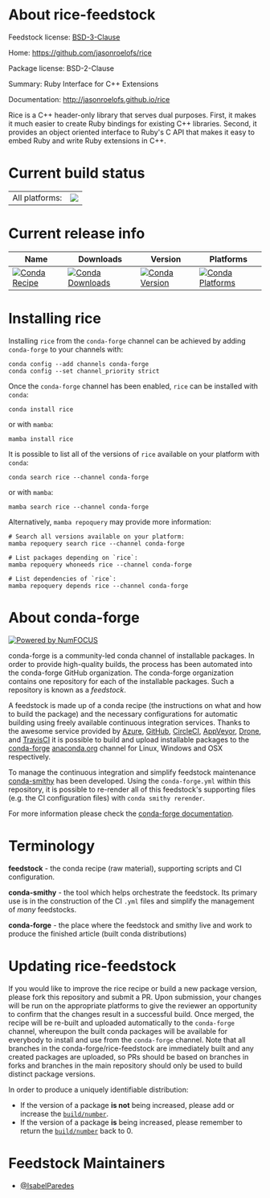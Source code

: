 About rice-feedstock
====================

Feedstock license: [BSD-3-Clause](https://github.com/conda-forge/rice-feedstock/blob/main/LICENSE.txt)

Home: https://github.com/jasonroelofs/rice

Package license: BSD-2-Clause

Summary: Ruby Interface for C++ Extensions

Documentation: http://jasonroelofs.github.io/rice

Rice is a C++ header-only library that serves dual purposes. First, it makes
it much easier to create Ruby bindings for existing C++ libraries. Second,
it provides an object oriented interface to Ruby's C API that makes it easy
to embed Ruby and write Ruby extensions in C++.


Current build status
====================


<table><tr><td>All platforms:</td>
    <td>
      <a href="https://dev.azure.com/conda-forge/feedstock-builds/_build/latest?definitionId=21321&branchName=main">
        <img src="https://dev.azure.com/conda-forge/feedstock-builds/_apis/build/status/rice-feedstock?branchName=main">
      </a>
    </td>
  </tr>
</table>

Current release info
====================

| Name | Downloads | Version | Platforms |
| --- | --- | --- | --- |
| [![Conda Recipe](https://img.shields.io/badge/recipe-rice-green.svg)](https://anaconda.org/conda-forge/rice) | [![Conda Downloads](https://img.shields.io/conda/dn/conda-forge/rice.svg)](https://anaconda.org/conda-forge/rice) | [![Conda Version](https://img.shields.io/conda/vn/conda-forge/rice.svg)](https://anaconda.org/conda-forge/rice) | [![Conda Platforms](https://img.shields.io/conda/pn/conda-forge/rice.svg)](https://anaconda.org/conda-forge/rice) |

Installing rice
===============

Installing `rice` from the `conda-forge` channel can be achieved by adding `conda-forge` to your channels with:

```
conda config --add channels conda-forge
conda config --set channel_priority strict
```

Once the `conda-forge` channel has been enabled, `rice` can be installed with `conda`:

```
conda install rice
```

or with `mamba`:

```
mamba install rice
```

It is possible to list all of the versions of `rice` available on your platform with `conda`:

```
conda search rice --channel conda-forge
```

or with `mamba`:

```
mamba search rice --channel conda-forge
```

Alternatively, `mamba repoquery` may provide more information:

```
# Search all versions available on your platform:
mamba repoquery search rice --channel conda-forge

# List packages depending on `rice`:
mamba repoquery whoneeds rice --channel conda-forge

# List dependencies of `rice`:
mamba repoquery depends rice --channel conda-forge
```


About conda-forge
=================

[![Powered by
NumFOCUS](https://img.shields.io/badge/powered%20by-NumFOCUS-orange.svg?style=flat&colorA=E1523D&colorB=007D8A)](https://numfocus.org)

conda-forge is a community-led conda channel of installable packages.
In order to provide high-quality builds, the process has been automated into the
conda-forge GitHub organization. The conda-forge organization contains one repository
for each of the installable packages. Such a repository is known as a *feedstock*.

A feedstock is made up of a conda recipe (the instructions on what and how to build
the package) and the necessary configurations for automatic building using freely
available continuous integration services. Thanks to the awesome service provided by
[Azure](https://azure.microsoft.com/en-us/services/devops/), [GitHub](https://github.com/),
[CircleCI](https://circleci.com/), [AppVeyor](https://www.appveyor.com/),
[Drone](https://cloud.drone.io/welcome), and [TravisCI](https://travis-ci.com/)
it is possible to build and upload installable packages to the
[conda-forge](https://anaconda.org/conda-forge) [anaconda.org](https://anaconda.org/)
channel for Linux, Windows and OSX respectively.

To manage the continuous integration and simplify feedstock maintenance
[conda-smithy](https://github.com/conda-forge/conda-smithy) has been developed.
Using the ``conda-forge.yml`` within this repository, it is possible to re-render all of
this feedstock's supporting files (e.g. the CI configuration files) with ``conda smithy rerender``.

For more information please check the [conda-forge documentation](https://conda-forge.org/docs/).

Terminology
===========

**feedstock** - the conda recipe (raw material), supporting scripts and CI configuration.

**conda-smithy** - the tool which helps orchestrate the feedstock.
                   Its primary use is in the construction of the CI ``.yml`` files
                   and simplify the management of *many* feedstocks.

**conda-forge** - the place where the feedstock and smithy live and work to
                  produce the finished article (built conda distributions)


Updating rice-feedstock
=======================

If you would like to improve the rice recipe or build a new
package version, please fork this repository and submit a PR. Upon submission,
your changes will be run on the appropriate platforms to give the reviewer an
opportunity to confirm that the changes result in a successful build. Once
merged, the recipe will be re-built and uploaded automatically to the
`conda-forge` channel, whereupon the built conda packages will be available for
everybody to install and use from the `conda-forge` channel.
Note that all branches in the conda-forge/rice-feedstock are
immediately built and any created packages are uploaded, so PRs should be based
on branches in forks and branches in the main repository should only be used to
build distinct package versions.

In order to produce a uniquely identifiable distribution:
 * If the version of a package **is not** being increased, please add or increase
   the [``build/number``](https://docs.conda.io/projects/conda-build/en/latest/resources/define-metadata.html#build-number-and-string).
 * If the version of a package **is** being increased, please remember to return
   the [``build/number``](https://docs.conda.io/projects/conda-build/en/latest/resources/define-metadata.html#build-number-and-string)
   back to 0.

Feedstock Maintainers
=====================

* [@IsabelParedes](https://github.com/IsabelParedes/)


